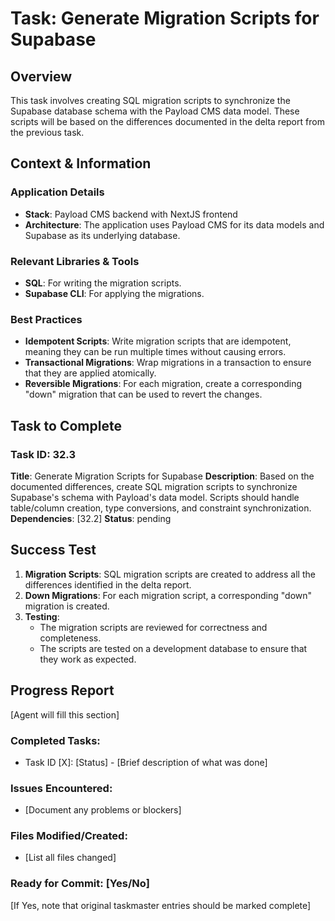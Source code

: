 # Task: Generate Migration Scripts for Supabase

## Overview
This task involves creating SQL migration scripts to synchronize the Supabase database schema with the Payload CMS data model. These scripts will be based on the differences documented in the delta report from the previous task.

## Context & Information
### Application Details
- **Stack**: Payload CMS backend with NextJS frontend
- **Architecture**: The application uses Payload CMS for its data models and Supabase as its underlying database.

### Relevant Libraries & Tools
- **SQL**: For writing the migration scripts.
- **Supabase CLI**: For applying the migrations.

### Best Practices
- **Idempotent Scripts**: Write migration scripts that are idempotent, meaning they can be run multiple times without causing errors.
- **Transactional Migrations**: Wrap migrations in a transaction to ensure that they are applied atomically.
- **Reversible Migrations**: For each migration, create a corresponding "down" migration that can be used to revert the changes.

## Task to Complete

### Task ID: 32.3
**Title**: Generate Migration Scripts for Supabase
**Description**: Based on the documented differences, create SQL migration scripts to synchronize Supabase's schema with Payload's data model. Scripts should handle table/column creation, type conversions, and constraint synchronization.
**Dependencies**: [32.2]
**Status**: pending

## Success Test
1.  **Migration Scripts**: SQL migration scripts are created to address all the differences identified in the delta report.
2.  **Down Migrations**: For each migration script, a corresponding "down" migration is created.
3.  **Testing**:
    - The migration scripts are reviewed for correctness and completeness.
    - The scripts are tested on a development database to ensure that they work as expected.

## Progress Report
[Agent will fill this section]

### Completed Tasks:
- Task ID [X]: [Status] - [Brief description of what was done]

### Issues Encountered:
- [Document any problems or blockers]

### Files Modified/Created:
- [List all files changed]

### Ready for Commit: [Yes/No]
[If Yes, note that original taskmaster entries should be marked complete]
